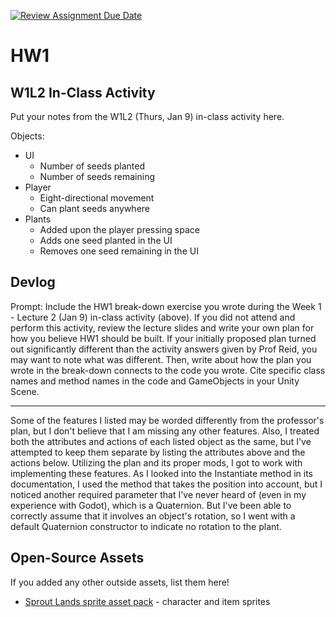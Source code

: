 [![Review Assignment Due Date](https://classroom.github.com/assets/deadline-readme-button-22041afd0340ce965d47ae6ef1cefeee28c7c493a6346c4f15d667ab976d596c.svg)](https://classroom.github.com/a/MjLLqDcN)
# HW1
## W1L2 In-Class Activity

Put your notes from the W1L2 (Thurs, Jan 9) in-class activity here.

Objects:
- UI
  - Number of seeds planted
  - Number of seeds remaining
- Player
  - Eight-directional movement
  - Can plant seeds anywhere
- Plants
  - Added upon the player pressing space
  - Adds one seed planted in the UI
  - Removes one seed remaining in the UI


## Devlog
Prompt: Include the HW1 break-down exercise you wrote during the Week 1 - Lecture 2 (Jan 9) in-class activity (above). If you did not attend and perform this activity, review the lecture slides and write your own plan for how you believe HW1 should be built. If your initially proposed plan turned out significantly different than the activity answers given by Prof Reid, you may want to note what was different. Then, write about how the plan you wrote in the break-down connects to the code you wrote. Cite specific class names and method names in the code and GameObjects in your Unity Scene.

-------

Some of the features I listed may be worded differently from the professor's plan, but I don't believe that I am missing any other features. Also, I treated both the attributes and actions of each listed object as the same, but I've attempted to keep them separate by listing the attributes above and the actions below. Utilizing the plan and its proper mods, I got to work with implementing these features. As I looked into the Instantiate method in its documentation, I used the method that takes the position into account, but I noticed another required parameter that I've never heard of (even in my experience with Godot), which is a Quaternion. But I've been able to correctly assume that it involves an object's rotation, so I went with a default Quaternion constructor to indicate no rotation to the plant.

## Open-Source Assets
If you added any other outside assets, list them here!
- [Sprout Lands sprite asset pack](https://cupnooble.itch.io/sprout-lands-asset-pack) - character and item sprites
